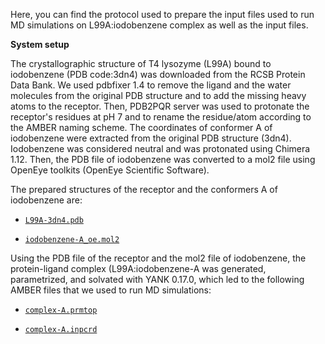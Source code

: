 Here, you can find the protocol used to prepare the input files used to run MD simulations on L99A:iodobenzene complex as well as the input files.

**System setup**

The crystallographic structure of T4 lysozyme (L99A) bound to iodobenzene (PDB code:3dn4) was downloaded from the RCSB Protein Data Bank. We used pdbfixer 1.4 to remove the ligand and the water molecules from the original PDB structure and to add the missing heavy atoms to the receptor. Then, PDB2PQR server was used to protonate the receptor's residues at pH 7 and to rename the residue/atom according to the AMBER naming scheme.
The coordinates of conformer A of iodobenzene were extracted from the original PDB structure (3dn4). Iodobenzene was considered neutral and was protonated using Chimera 1.12. Then, the PDB file of iodobenzene was converted to a mol2 file using OpenEye toolkits (OpenEye Scientific Software).

The prepared structures of the receptor and the conformers A of iodobenzene are:

- [`L99A-3dn4.pdb`](L99A-4w53.pdb)

- [`iodobenzene-A_oe.mol2`](iodobenzene-A_oe.mol2)

Using the PDB file of the receptor and the mol2 file of iodobenzene, the protein-ligand complex (L99A:iodobenzene-A was generated, parametrized, and solvated with YANK 0.17.0, which led to the following AMBER files that we used to run MD simulations:

- [`complex-A.prmtop`](complex-A.prmtop)

- [`complex-A.inpcrd`](complex-A.inpcrd)
